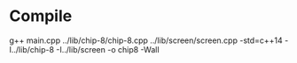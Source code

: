 # Compile
g++ main.cpp ../lib/chip-8/chip-8.cpp ../lib/screen/screen.cpp -std=c++14 -I../lib/chip-8 -I../lib/screen -o chip8 -Wall
